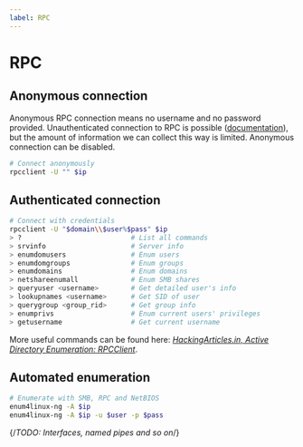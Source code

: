 ```yaml
---
label: RPC
---
```


# RPC

## Anonymous connection

Anonymous RPC connection means no username and no password provided. Unauthenticated connection to RPC is possible ([documentation](https://learn.microsoft.com/en-us/windows-server/security/rpc-interface-restrict#configuring-restrictremoteclients)), but the amount of information we can collect this way is limited. Anonymous connection can be disabled.

```bash
# Connect anonymously
rpcclient -U "" $ip
```

## Authenticated connection

```bash
# Connect with credentials
rpcclient -U "$domain\\$user%$pass" $ip
> ?                           # List all commands
> srvinfo                     # Server info
> enumdomusers                # Enum users
> enumdomgroups               # Enum groups
> enumdomains                 # Enum domains
> netshareenumall             # Enum SMB shares
> queryuser <username>        # Get detailed user's info
> lookupnames <username>      # Get SID of user
> querygroup <group_rid>      # Get group info
> enumprivs                   # Enum current users' privileges
> getusername                 # Get current username
```

More useful commands can be found here: [_HackingArticles.in, Active Directory Enumeration: RPCClient_](https://www.hackingarticles.in/active-directory-enumeration-rpcclient/).

## Automated enumeration

```bash
# Enumerate with SMB, RPC and NetBIOS
enum4linux-ng -A $ip
enum4linux-ng -A $ip -u $user -p $pass
```

{/*TODO: Interfaces, named pipes and so on*/}
